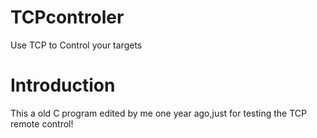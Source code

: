 # TCPcontroler
Use TCP to Control your targets

# Introduction

This a old C program edited by me one year ago,just for testing the TCP remote control!

